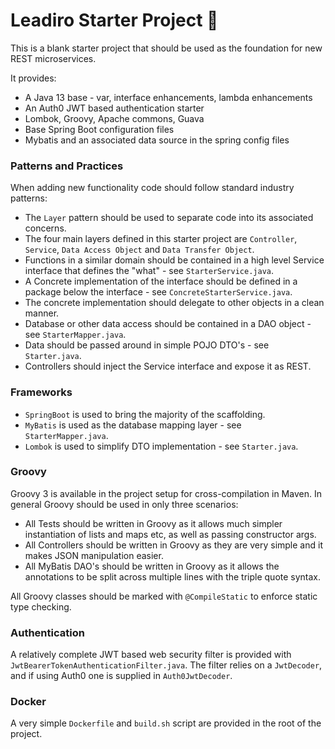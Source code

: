 # Leadiro Starter Project 🚀

This is a blank starter project that should be used as the foundation for new REST microservices.

It provides:

- A Java 13 base - var, interface enhancements, lambda enhancements
- An Auth0 JWT based authentication starter
- Lombok, Groovy, Apache commons, Guava
- Base Spring Boot configuration files 
- Mybatis and an associated data source in the spring config files

### Patterns and Practices

When adding new functionality code should follow standard industry patterns:

- The `Layer` pattern should be used to separate code into its associated concerns.
- The four main layers defined in this starter project are `Controller`, `Service`, `Data Access Object` and `Data Transfer Object`.
- Functions in a similar domain should be contained in a high level Service interface that defines the "what" - see `StarterService.java`.
- A Concrete implementation of the interface should be defined in a package below the interface - see `ConcreteStarterService.java`.
- The concrete implementation should delegate to other objects in a clean manner.
- Database or other data access should be contained in a DAO object - see `StarterMapper.java`.
- Data should be passed around in simple POJO DTO's - see `Starter.java`.
- Controllers should inject the Service interface and expose it as REST.

### Frameworks

- `SpringBoot` is used to bring the majority of the scaffolding.
- `MyBatis` is used as the database mapping layer - see `StarterMapper.java`.
- `Lombok` is used to simplify DTO implementation - see `Starter.java`.

### Groovy

Groovy 3 is available in the project setup for cross-compilation in Maven. In general Groovy should be used in only three scenarios:

- All Tests should be written in Groovy as it allows much simpler instantiation of lists and maps etc, as well as passing constructor args.
- All Controllers should be written in Groovy as they are very simple and it makes JSON manipulation easier.
- All MyBatis DAO's should be written in Groovy as it allows the annotations to be split across multiple lines with the triple quote syntax.

All Groovy classes should be marked with `@CompileStatic` to enforce static type checking.

### Authentication

A relatively complete JWT based web security filter is provided with `JwtBearerTokenAuthenticationFilter.java`. 
The filter relies on a `JwtDecoder`, and if using Auth0 one is supplied in `Auth0JwtDecoder`.

### Docker

A very simple `Dockerfile` and `build.sh` script are provided in the root of the project.